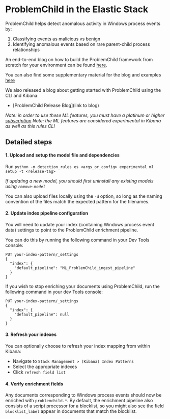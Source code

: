 # ProblemChild in the Elastic Stack 

ProblemChild helps detect anomalous activity in Windows process events by:
1) Classifying events as malicious vs benign
2) Identifying anomalous events based on rare parent-child process relationships

An end-to-end blog on how to build the ProblemChild framework from scratch for your environment can be found [here](https://www.elastic.co/blog/problemchild-detecting-living-off-the-land-attacks).

You can also find some supplementary material for the blog and examples [here](https://github.com/elastic/examples/tree/master/Machine%20Learning/ProblemChild)

We also released a blog about getting started with ProblemChild using the CLI and Kibana:
* [ProblemChild Release Blog](link to blog)


*Note: in order to use these ML features, you must have a platinum or higher [subscription](https://www.elastic.co/subscriptions)*
*Note: the ML features are considered experimental in Kibana as well as this rules CLI*


## Detailed steps

#### 1. Upload and setup the model file and dependencies

Run `python -m detection_rules es <args_or_config> experimental ml setup -t <release-tag>`

*If updating a new model, you should first uninstall any existing models using `remove-model`*

You can also upload files locally using the `-d` option, so long as the naming convention of the files match the 
expected pattern for the filenames.

#### 2. Update index pipeline configuration

You will need to update your index (containing Windows process event data) settings to point to the ProblemChild enrichment pipeline.

You can do this by running the following command in your Dev Tools console:
```
PUT your-index-pattern/_settings
{
  "index": {
    "default_pipeline": "ML_ProblemChild_ingest_pipeline"
  }
}
```

If you wish to stop enriching your documents using ProblemChild, run the following command in your dev Tools console:
```
PUT your-index-pattern/_settings
{
  "index": {
    "default_pipeline": null
  }
}

```

#### 3. Refresh your indexes

You can optionally choose to refresh your index mapping from within Kibana:
* Navigate to `Stack Management > (Kibana) Index Patterns` 
* Select the appropriate indexes
* Click `refresh field list`

#### 4. Verify enrichment fields

Any documents corresponding to Windows process events should now be enriched with `problemchild.*`. By default, the enrichment pipeline also consists of a script processor for a blocklist, so you might also see the field `blocklist_label` appear in documents that match the blocklist.
